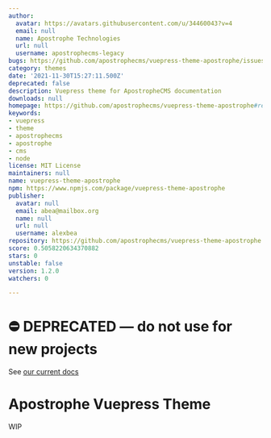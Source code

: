 ```yaml
---
author:
  avatar: https://avatars.githubusercontent.com/u/34460043?v=4
  email: null
  name: Apostrophe Technologies
  url: null
  username: apostrophecms-legacy
bugs: https://github.com/apostrophecms/vuepress-theme-apostrophe/issues
category: themes
date: '2021-11-30T15:27:11.500Z'
deprecated: false
description: Vuepress theme for ApostropheCMS documentation
downloads: null
homepage: https://github.com/apostrophecms/vuepress-theme-apostrophe#readme
keywords:
- vuepress
- theme
- apostrophecms
- apostrophe
- cms
- node
license: MIT License
maintainers: null
name: vuepress-theme-apostrophe
npm: https://www.npmjs.com/package/vuepress-theme-apostrophe
publisher:
  avatar: null
  email: abea@mailbox.org
  name: null
  url: null
  username: alexbea
repository: https://github.com/apostrophecms/vuepress-theme-apostrophe
score: 0.5058220634370882
stars: 0
unstable: false
version: 1.2.0
watchers: 0

---
```


# ⛔️ **DEPRECATED** — do not use for new projects

See [our current docs](https://docs.apostrophecms.org/)

# Apostrophe Vuepress Theme

WIP
